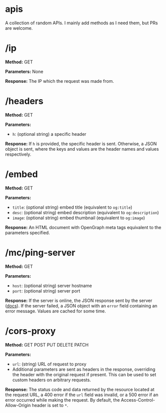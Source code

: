 # apis

A collection of random APIs. I mainly add methods as I need them, but PRs are welcome.

# /ip

**Method:** GET

**Parameters:** None

**Response:** The IP which the request was made from.

# /headers

**Method:** GET

**Parameters:**
* `h`: (optional string) a specific header

**Response:** If `h` is provided, the specific header is sent. Otherwise, a JSON object is sent, where the keys and values are the header names and values respectively.

# /embed

**Method:** GET

**Parameters:**
* `title`: (optional string) embed title (equivalent to `og:title`)
* `desc`: (optional string) embed description (equivalent to `og:description`)
* `image`: (optional string) embed thumbnail (equivalent to `og:image`)

**Response:** An HTML document with OpenGraph meta tags equivalent to the parameters specified.

# /mc/ping-server

**Method:** GET

**Parameters:**
* `host`: (optional string) server hostname
* `port`: (optional string) server port

**Response:** If the server is online, the JSON response sent by the server ([docs](https://github.com/adrian154/node-mc-api#apipingserverhost-options)). If the server failed, a JSON object with an `error` field containing an error message. Values are cached for some time.

# /cors-proxy

**Method:** GET POST PUT DELETE PATCH

**Parameters:**
* `url`: (string) URL of request to proxy
* Additional parameters are sent as headers in the response, overriding the header with the original request if present. This can be used to set custom headers on arbitrary requests.

**Response:** The status code and data returned by the resource located at the request URL, a 400 error if the `url` field was invalid, or a 500 error if an error occurred while making the request. By default, the Access-Control-Allow-Origin header is set to `*`.
